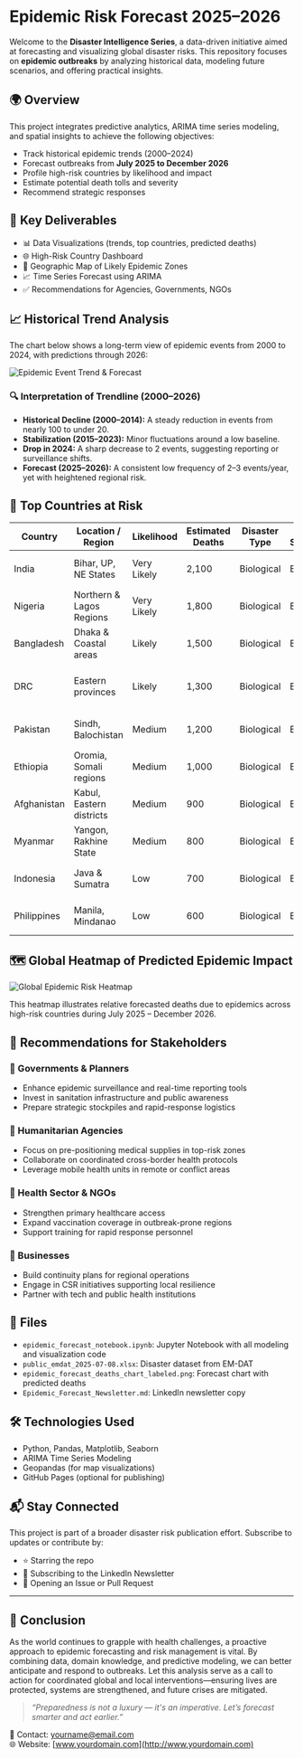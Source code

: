 # Epidemic Risk Forecast 2025–2026

Welcome to the **Disaster Intelligence Series**, a data-driven initiative aimed at forecasting and visualizing global disaster risks. This repository focuses on **epidemic outbreaks** by analyzing historical data, modeling future scenarios, and offering practical insights.

## 🌍 Overview

This project integrates predictive analytics, ARIMA time series modeling, and spatial insights to achieve the following objectives:

- Track historical epidemic trends (2000–2024)
- Forecast outbreaks from **July 2025 to December 2026**
- Profile high-risk countries by likelihood and impact
- Estimate potential death tolls and severity
- Recommend strategic responses

## 🔬 Key Deliverables

- 📊 Data Visualizations (trends, top countries, predicted deaths)
- 🌐 High-Risk Country Dashboard
- 📍 Geographic Map of Likely Epidemic Zones
- 📈 Time Series Forecast using ARIMA
- ✅ Recommendations for Agencies, Governments, NGOs

## 📈 Historical Trend Analysis

The chart below shows a long-term view of epidemic events from 2000 to 2024, with predictions through 2026:

![Epidemic Event Trend & Forecast](epidemic_event_trend_forecast.png)

### 🔍 Interpretation of Trendline (2000–2026)

- **Historical Decline (2000–2014):** A steady reduction in events from nearly 100 to under 20.
- **Stabilization (2015–2023):** Minor fluctuations around a low baseline.
- **Drop in 2024:** A sharp decrease to 2 events, suggesting reporting or surveillance shifts.
- **Forecast (2025–2026):** A consistent low frequency of 2–3 events/year, yet with heightened regional risk.

## 🔢 Top Countries at Risk

| Country     | Location / Region        | Likelihood  | Estimated Deaths | Disaster Type | Disaster Subgroup | Disaster Subtype       | Key Risk Drivers              |
| ----------- | ------------------------ | ----------- | ---------------- | ------------- | ----------------- | ---------------------- | ----------------------------- |
| India       | Bihar, UP, NE States     | Very Likely | 2,100            | Biological    | Epidemic          | Viral Disease          | Monsoons, urban slums         |
| Nigeria     | Northern & Lagos Regions | Very Likely | 1,800            | Biological    | Epidemic          | Cholera/Lassa          | Cholera, Lassa Fever          |
| Bangladesh  | Dhaka & Coastal areas    | Likely      | 1,500            | Biological    | Epidemic          | Waterborne Disease     | Waterborne disease, flooding  |
| DRC         | Eastern provinces        | Likely      | 1,300            | Biological    | Epidemic          | Ebola                  | Ebola zones, health access    |
| Pakistan    | Sindh, Balochistan       | Medium      | 1,200            | Biological    | Epidemic          | Dengue Fever           | Dengue, poor water sanitation |
| Ethiopia    | Oromia, Somali regions   | Medium      | 1,000            | Biological    | Epidemic          | Diarrhoeal Disease     | Droughts, food insecurity     |
| Afghanistan | Kabul, Eastern districts | Medium      | 900              | Biological    | Epidemic          | Cholera                | Conflict zones, cholera risk  |
| Myanmar     | Yangon, Rakhine State    | Medium      | 800              | Biological    | Epidemic          | Influenza              | Urban congestion, migration   |
| Indonesia   | Java & Sumatra           | Low         | 700              | Biological    | Epidemic          | Zoonotic Diseases      | Zoonotic spillover risk       |
| Philippines | Manila, Mindanao         | Low         | 600              | Biological    | Epidemic          | Post-Disaster Outbreak | Post-disaster outbreaks       |

## 🗺️ Global Heatmap of Predicted Epidemic Impact

![Global Epidemic Risk Heatmap](global_epidemic_heatmap.png)

This heatmap illustrates relative forecasted deaths due to epidemics across high-risk countries during July 2025 – December 2026.

## 🧭 Recommendations for Stakeholders

### 🔹 Governments & Planners
- Enhance epidemic surveillance and real-time reporting tools
- Invest in sanitation infrastructure and public awareness
- Prepare strategic stockpiles and rapid-response logistics

### 🔹 Humanitarian Agencies
- Focus on pre-positioning medical supplies in top-risk zones
- Collaborate on coordinated cross-border health protocols
- Leverage mobile health units in remote or conflict areas

### 🔹 Health Sector & NGOs
- Strengthen primary healthcare access
- Expand vaccination coverage in outbreak-prone regions
- Support training for rapid response personnel

### 🔹 Businesses
- Build continuity plans for regional operations
- Engage in CSR initiatives supporting local resilience
- Partner with tech and public health institutions

## 📁 Files

- `epidemic_forecast_notebook.ipynb`: Jupyter Notebook with all modeling and visualization code
- `public_emdat_2025-07-08.xlsx`: Disaster dataset from EM-DAT
- `epidemic_forecast_deaths_chart_labeled.png`: Forecast chart with predicted deaths
- `Epidemic_Forecast_Newsletter.md`: LinkedIn newsletter copy

## 🛠️ Technologies Used

- Python, Pandas, Matplotlib, Seaborn
- ARIMA Time Series Modeling
- Geopandas (for map visualizations)
- GitHub Pages (optional for publishing)

## 📬 Stay Connected

This project is part of a broader disaster risk publication effort. Subscribe to updates or contribute by:

- ⭐ Starring the repo
- 📰 Subscribing to the LinkedIn Newsletter
- 💬 Opening an Issue or Pull Request

---

## 🧾 Conclusion

As the world continues to grapple with health challenges, a proactive approach to epidemic forecasting and risk management is vital. By combining data, domain knowledge, and predictive modeling, we can better anticipate and respond to outbreaks. Let this analysis serve as a call to action for coordinated global and local interventions—ensuring lives are protected, systems are strengthened, and future crises are mitigated.

> *“Preparedness is not a luxury — it's an imperative. Let’s forecast smarter and act earlier.”*

📧 Contact: [yourname@email.com](mailto:yourname@email.com)\
🌐 Website: [www.yourdomain.com](http://www.yourdomain.com)
